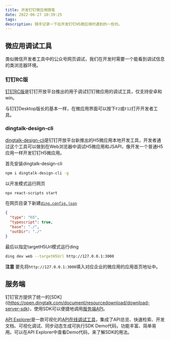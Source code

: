 ```yaml
---
title: 开发钉钉微应用随笔
date: 2022-06-27 10:39:25
tags:
description: 随手记录一下在开发钉钉H5微应用时遇到的一些坑。
---
```

## 微应用调试工具

类似微信开发者工具中的公众号网页调试，我们在开发时需要一个能看到调试信息的类浏览器环境。

### 钉钉RC版
[钉钉RC版](https://open.dingtalk.com/document/resourcedownload/h5-debug)是钉钉开放平台推出的用于调试钉钉微应用的调试工具，仅支持安卓和win。

与钉钉Desktop版长的基本一样，在微应用界面可以按下`F2`或`F12`打开开发者工具。

### dingtalk-design-cli

[dingtalk-design-cli](https://open.dingtalk.com/document/resourcedownload/local-development-tools-for-microapplications)是钉钉开放平台新推出的H5微应用本地开发工具，开发者通过这个工具可以做到在Web浏览器中调试H5微应用和JSAPI，像开发一个普通H5应用一样开发钉钉H5微应用。

首先安装dingtalk-design-cli
```bash
npm i dingtalk-design-cli -g
```

以开发模式运行网页
```bash
npx react-scripts start
```

在网页目录下新建[`ding.config.json`](https://open.dingtalk.com/document/resourcedownload/configuration-description)
```json
{
  "type": "h5",
  "typescript": true,
  "base": "./",
  "outDir": "./"
}
```

最后以指定targetH5Url模式运行ding
```bash
ding dev web --targetH5Url http://127.0.0.1:3000
```

**注意**
要先将`http://127.0.0.1:3000`填入对应企业的微应用的应用首页地址中。

## 服务端

钉钉官方提供了统一的[SDK]((https://open.dingtalk.com/document/resourcedownload/download-server-sdk)，使用SDK可以便捷地调用[服务端API](https://open.dingtalk.com/document/orgapp-server/api-overview)。

[API Explorer](https://open.dingtalk.com/document/resourcedownload/api-explorer)是一款可视化的[API在线调试工具](https://open-dev.dingtalk.com/apiExplorer)，集成了API总览、快速检索、开发文档、可视化调试、同步动态生成可执行SDK Demo代码，功能丰富、简单易用。可以在API Explorer中查看Demo代码，来了解SDK的用法。
